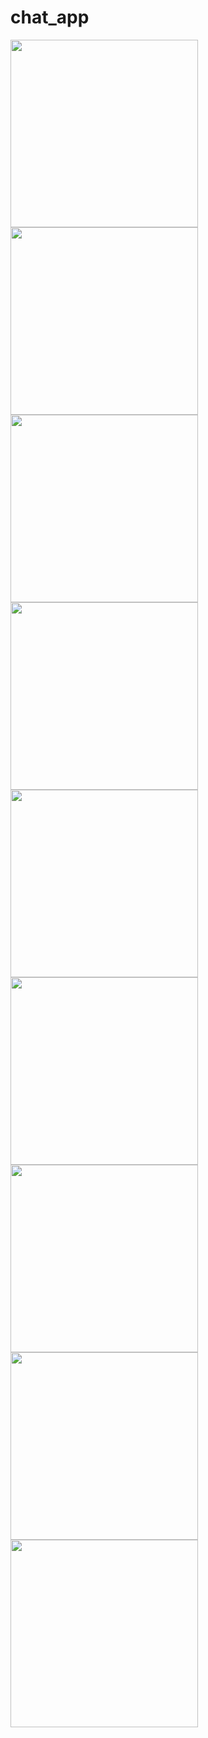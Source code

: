 # chat_app

<img src = "https://github.com/kapadiyadarshan/Chat_App/assets/121553877/ff82dc72-a1c7-4de2-a893-e398981e48ef" width=300>

<img src = "https://github.com/kapadiyadarshan/Chat_App/assets/121553877/ede6763a-2ee0-40f1-b366-5a09a8e6e34e" width=300>

<img src = "https://github.com/kapadiyadarshan/Chat_App/assets/121553877/c57b9dd5-2439-4ae6-a3ae-df1ede313109" width=300>

<img src = "https://github.com/kapadiyadarshan/Chat_App/assets/121553877/6dc17a2c-27e2-43b3-9113-96aa4f6b45ae" width=300>

<img src = "https://github.com/kapadiyadarshan/Chat_App/assets/121553877/ebd6783e-7e98-4469-8cd0-bbb41deee58d" width=300>

<img src = "https://github.com/kapadiyadarshan/Chat_App/assets/121553877/748782ee-62b6-406e-8666-5958a616a87f" width=300>

<img src = "https://github.com/kapadiyadarshan/Chat_App/assets/121553877/88b00862-ec90-4aa3-b771-4cb817a409e1" width=300>

<img src = "https://github.com/kapadiyadarshan/Chat_App/assets/121553877/138251cf-0c4c-468c-b3f7-24dad8a90f01" width=300>

<img src = "https://github.com/kapadiyadarshan/Chat_App/assets/121553877/913c0e84-3e36-4cf0-8f7e-727cdf87a151" width=300>
